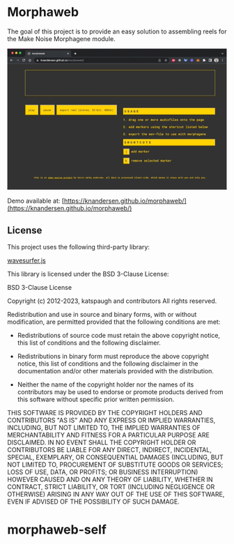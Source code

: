 # Morphaweb

The goal of this project is to provide an easy solution to assembling reels for
the Make Noise Morphagene module.

![Example of using Morphaweb](docs/example.gif)

Demo available at:
[https://knandersen.github.io/morphaweb/](https://knandersen.github.io/morphaweb/)

## License

This project uses the following third-party library:

[wavesurfer.js](https://github.com/wavesurfer-js/wavesurfer.js)

This library is licensed under the BSD 3-Clause License:

BSD 3-Clause License

Copyright (c) 2012-2023, katspaugh and contributors All rights reserved.

Redistribution and use in source and binary forms, with or without modification,
are permitted provided that the following conditions are met:

- Redistributions of source code must retain the above copyright notice, this
  list of conditions and the following disclaimer.

- Redistributions in binary form must reproduce the above copyright notice, this
  list of conditions and the following disclaimer in the documentation and/or
  other materials provided with the distribution.

- Neither the name of the copyright holder nor the names of its contributors may
  be used to endorse or promote products derived from this software without
  specific prior written permission.

THIS SOFTWARE IS PROVIDED BY THE COPYRIGHT HOLDERS AND CONTRIBUTORS "AS IS" AND
ANY EXPRESS OR IMPLIED WARRANTIES, INCLUDING, BUT NOT LIMITED TO, THE IMPLIED
WARRANTIES OF MERCHANTABILITY AND FITNESS FOR A PARTICULAR PURPOSE ARE
DISCLAIMED. IN NO EVENT SHALL THE COPYRIGHT HOLDER OR CONTRIBUTORS BE LIABLE FOR
ANY DIRECT, INDIRECT, INCIDENTAL, SPECIAL, EXEMPLARY, OR CONSEQUENTIAL DAMAGES
(INCLUDING, BUT NOT LIMITED TO, PROCUREMENT OF SUBSTITUTE GOODS OR SERVICES;
LOSS OF USE, DATA, OR PROFITS; OR BUSINESS INTERRUPTION) HOWEVER CAUSED AND ON
ANY THEORY OF LIABILITY, WHETHER IN CONTRACT, STRICT LIABILITY, OR TORT
(INCLUDING NEGLIGENCE OR OTHERWISE) ARISING IN ANY WAY OUT OF THE USE OF THIS
SOFTWARE, EVEN IF ADVISED OF THE POSSIBILITY OF SUCH DAMAGE.
# morphaweb-self
